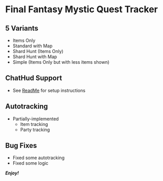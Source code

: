 # Final Fantasy Mystic Quest Tracker

## 5 Variants
- Items Only
- Standard with Map
- Shard Hunt (Items Only)
- Shard Hunt with Map
- Simple (Items Only but with less items shown)

## ChatHud Support
- See [ReadMe](http://github.com/x10power/ffmq_pack_x10power/blob/master/README.md) for setup instructions

## Autotracking
- Partially-implemented
  - Item tracking
  - Party tracking

## Bug Fixes
- Fixed some autotracking
- Fixed some logic

***Enjoy!***
